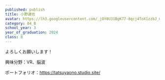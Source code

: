 ```yaml
---
published: publish
title: 小野達也
avatar: https://lh3.googleusercontent.com/_jOY8U31BgK77-8qcj4ToX1zzbJ_mOAOZYnGmjToFN76yokMPldEcsWDyNvkOV9drBCxO5XO8lf9d3navm6mlnk8DuJ7eJQh84v3DIEWbfl0lnsYIkMrBcX2qbG7QC35D5bpJhd1HIeBXPdUBV2-1snjlJiu-ht3QOt5jBNoGNXy1YqUeMdQnO5U61F9g4S5A-DrPmBDKyCYhZ713Gklb7LfbU5KnNbfZwQY5GcNzuwOtfhQJtUOw_1uvZ1cbdntPyt2fom8RHMx28TPogZM5vYkUMFACNsT5b8XoGdq04etTlDlDOCHD8talIb6Ys27xrYZSvgg5ZcjpxFvGif9v8Sw9OzmVVh7uFFEaJijzjStD6kJzllNpa5jtBJpXA_kn1CN1vWcnrTE0qJjlUrVB33KOV8jIncfZHCITg6K-VLI9HNJyYdMGkXA2Btw3tstfOJxy_ImH8OtZ3lOyT-5Xx7zcocDmCI3IJ-xl4odULPX0eIrfOzTKjOoHFQqrbiyKod6r2tcuVpHTrXp78DBEyp6x2Ul8xoT7Oww_9Rnvs5mCcW8WnNv-7aZlhacpax-C1l8bxLJkyTUKlhplbBrPhW2vQfiMeM_oG1ERM-gLzJ0rAm8RaQ_n8Al6a9viA6a27EPLHJjIC8Rc0-gjFa2QeKuzW6drUGR6lMY6DjxIWsgRvsY4oUUdFQuV1HXK4nkO3AYEVi6qzGBTYAtVKd1adEAH8chfak629QLZdJlgKVy3yf5aJd_2JGruBxhOzGXjVtpNgX0HNYQTvC66rbqon2cpmsjHSMHnDI=w1605-h903-no?authuser=0
category: 04_B
school_year: 3
year_of_graduation: 2024
class: 8
---
```

よろしくお願いします！

興味分野：VR、脳波

ポートフォリオ：https://tatsuyaono.studio.site/